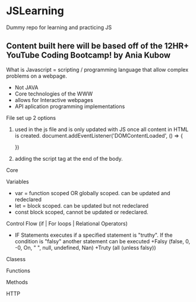 # JSLearning
Dummy repo for learning and practicing JS

Content built here will be based off of the 12HR+ YouTube Coding Bootcamp! by Ania Kubow
--
What is Javascript = scripting / programming language that allow complex problems on a webpage.
- Not JAVA
- Core technologies of the WWW
- allows for Interactive webpages
- API aplication programming implementations

File set up
2 options
1. used in the js file and is only updated with JS once all content in HTML is created.
    document.addEventListener('DOMContentLoaded', () => {

    })
2. adding the script tag at the end of the body.
    <script src="src/index.js"></script>


Core

Variables
- var = function scoped OR globally scoped. can be updated and redeclared
- let = block scoped. can be updated but not redeclared
- const block scoped, cannot be updated or redeclared.

Control Flow
 (if | For loops | Relational Operators)
- IF Statements executes if a specified statement is "truthy". If the condition is "falsy" another statement can be executed
+Falsy (false, 0, -0, On, " ", null, undefined, Nan)
+Truty (all (unless falsy))

Clasess

Functions

Methods

HTTP